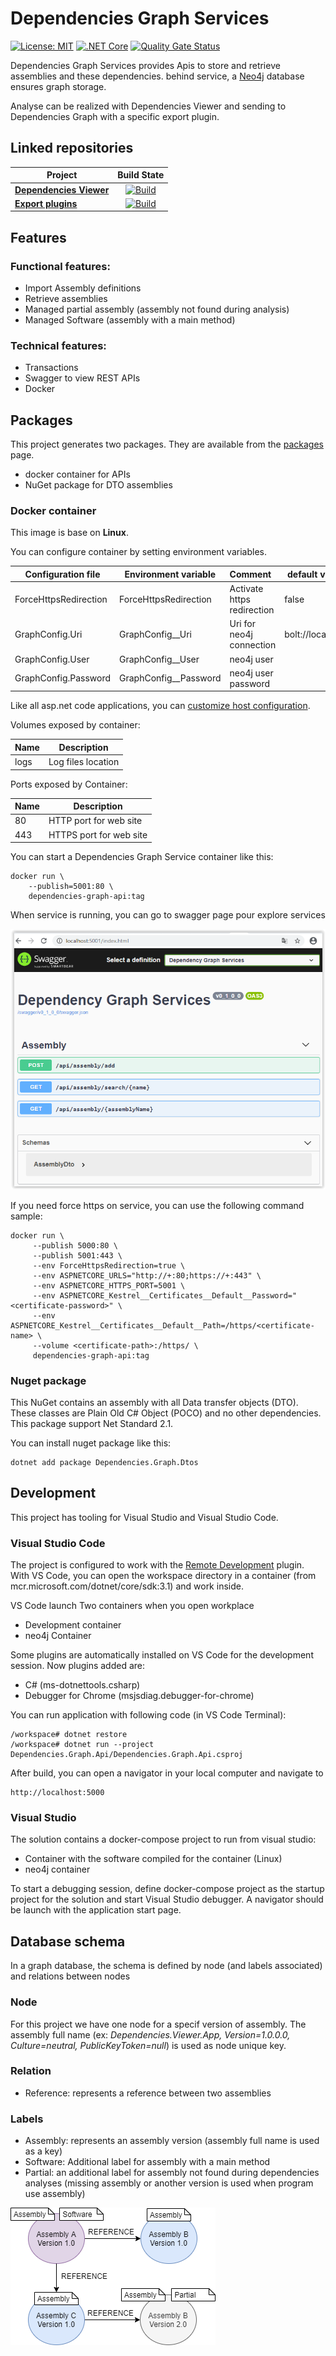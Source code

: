 # Dependencies Graph Services

[![License: MIT](https://img.shields.io/badge/License-MIT-yellow.svg)](/LICENSE)
[![.NET Core][github-actions-badge]][github-actions]
[![Quality Gate Status][sonar-badge]][sonar-url]

Dependencies Graph Services provides Apis to store and retrieve assemblies and these dependencies. behind service, a [Neo4j][neo4j-url] database ensures graph storage.

Analyse can be realized with Dependencies Viewer and sending to Dependencies Graph with a specific export plugin.

## Linked repositories
|        Project                         |                Build State                              | 
| -------------------------------------- | :-----------------------------------------------------: | 
| [**Dependencies Viewer**][viewer-url]  |      [![Build][viewer-badge]][viewer-url]               | 
| [**Export plugins**][exchange-url]       |      [![Build][exchange-badge]][exchange-url]   | 


## Features

### Functional features:

* Import Assembly definitions
* Retrieve assemblies
* Managed partial assembly (assembly not found during analysis)
* Managed Software (assembly with a main method)

### Technical features:

* Transactions
* Swagger to view REST APIs
* Docker

## Packages

This project generates two packages. They are available from the [packages][github-package] page.
* docker container for APIs
* NuGet package for DTO assemblies

### Docker container 

This image is base on **Linux**. 

You can configure container by setting environment variables.

|   Configuration file  | Environment variable  |          Comment           |   default value     |
| ----------------------|---------------------- | :--------------------------|-------------------- |
| ForceHttpsRedirection | ForceHttpsRedirection | Activate https redirection | false               |
| GraphConfig.Uri       | GraphConfig__Uri      | Uri for neo4j connection   | bolt://localhost    |
| GraphConfig.User      | GraphConfig__User     | neo4j user                 |                     |
| GraphConfig.Password  | GraphConfig__Password | neo4j user password        |                     |

Like all asp.net code applications, you can [customize host configuration][host-configuration-ms].

Volumes exposed by container:

|        Name        |       Description        |
| -------------------|------------------------- |
| logs               | Log files location       |

Ports exposed by Container:

|        Name        |       Description        |
| -------------------|------------------------- |
| 80                 | HTTP port for web site   |
| 443                | HTTPS port for web site  |

You can start a Dependencies Graph Service container like this:

```
docker run \
    --publish=5001:80 \
    dependencies-graph-api:tag
```
When service is running, you can go to swagger page pour explore services

<img src="doc/images/swagger.png"/>

If you need force https on service, you can use the following command sample:

```
docker run \
     --publish 5000:80 \
     --publish 5001:443 \
     --env ForceHttpsRedirection=true \
     --env ASPNETCORE_URLS="http://+:80;https://+:443" \
     --env ASPNETCORE_HTTPS_PORT=5001 \
     --env ASPNETCORE_Kestrel__Certificates__Default__Password="<certificate-password>" \
     --env ASPNETCORE_Kestrel__Certificates__Default__Path=/https/<certificate-name> \ 
     --volume <certificate-path>:/https/ \
     dependencies-graph-api:tag
```

### Nuget package

This NuGet contains an assembly with all Data transfer objects (DTO). These classes are Plain Old C# Object (POCO) and no other dependencies.
This package support Net Standard 2.1.

You can install nuget package like this:

```
dotnet add package Dependencies.Graph.Dtos
```

## Development

This project has tooling for Visual Studio and Visual Studio Code.

### Visual Studio Code

The project is configured to work with the [Remote Development][remote-development-plugin-url] plugin. With VS Code, you can open the workspace directory in a container (from mcr.microsoft.com/dotnet/core/sdk:3.1) and work inside.

VS Code launch Two containers when you open workplace
* Development container
* neo4j Container

Some plugins are automatically installed on VS Code for the development session. Now plugins added are:
* C# (ms-dotnettools.csharp)
* Debugger for Chrome (msjsdiag.debugger-for-chrome)

You can run application with following code (in VS Code Terminal):

```
/workspace# dotnet restore
/workspace# dotnet run --project Dependencies.Graph.Api/Dependencies.Graph.Api.csproj
```

After build, you can open a navigator in your local computer and navigate to
```
http://localhost:5000
```

### Visual Studio 

The solution contains a docker-compose project to run from visual studio:
* Container with the software compiled for the container (Linux)
* neo4j container

To start a debugging session, define docker-compose project as the startup project for the solution and start Visual Studio debugger. A navigator should be launch with the application start page.

## Database schema

In a graph database, the schema is defined by node (and labels associated) and relations between nodes

### Node

For this project we have one node for a specif version of assembly. The assembly full name (ex: *Dependencies.Viewer.App, Version=1.0.0.0, Culture=neutral, PublicKeyToken=null*) is used as node unique key.

### Relation

* Reference: represents a reference between two assemblies

### Labels

* Assembly: represents an assembly version (assembly full name is used as a key)
* Software: Additional label for assembly with a main method
* Partial: an additional label for assembly not found during dependencies analyses (missing assembly or another version is used when program use assembly)

<img src="doc/images/database-schema.png"/>

[github-actions]:                   https://github.com/xclemence/Dependencies-graph-services/actions
[github-actions-badge]:             https://github.com/xclemence/Dependencies-graph-services/workflows/Master/badge.svg?branch=master
[github-package]:                   https://github.com/xclemence/dependencies-graph-services/packages

[sonar-badge]:                      https://sonarcloud.io/api/project_badges/measure?project=xclemence_dependencies-graph-services&metric=alert_status
[sonar-url]:                        https://sonarcloud.io/dashboard?id=xclemence_dependencies-graph-services

[viewer-badge]:                     https://github.com/xclemence/Dependencies.Viewer/workflows/Ms%20Build/badge.svg
[viewer-url]:                       https://github.com/xclemence/Dependencies.Viewer

[exchange-badge]:                   https://github.com/xclemence/Dependencies.Exchange/workflows/WPF%20.NET%20Core/badge.svg?branch=master
[exchange-url]:                     https://github.com/xclemence/Dependencies.Exchange

[neo4j-url]:                        https://neo4j.com/
[remote-development-plugin-url]:    https://marketplace.visualstudio.com/items?itemName=ms-vscode-remote.vscode-remote-extensionpack 
[host-configuration-ms]:            https://docs.microsoft.com/en-us/aspnet/core/fundamentals/host/generic-host?view=aspnetcore-3.1#host-configuration



